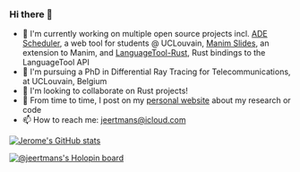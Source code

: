 ### Hi there 👋

- 🔭 I'm currently working on multiple open source projects incl. [ADE Scheduler](https://github.com/ADE-Scheduler/ADE-Scheduler), a web tool for students @ UCLouvain, [Manim Slides](https://github.com/jeertmans/manim-slides), an extension to Manim, and [LanguageTool-Rust](https://github.com/jeertmans/languagetool-rust), Rust bindings to the LanguageTool API
- 🌱 I'm pursuing a PhD in Differential Ray Tracing for Telecommunications, at UCLouvain, Belgium
- :crab: I'm looking to collaborate on Rust projects!
- :scroll: From time to time, I post on my [personal website](https://jeertmans.github.io) about my research or code
- 📫 How to reach me: jeertmans@icloud.com

[![Jerome's GitHub stats](https://github-readme-stats.vercel.app/api?username=jeertmans&theme=transparent&show_icons=true)](https://github.com/anuraghazra/github-readme-stats)


<!--
**jeertmans/jeertmans** is a ✨ _special_ ✨ repository because its `README.md` (this file) appears on your GitHub profile.

Here are some ideas to get you started:

- 🔭 I’m currently working on ...
- 🌱 I’m currently learning ...
- 👯 I’m looking to collaborate on ...
- 🤔 I’m looking for help with ...
- 💬 Ask me about ...
- 📫 How to reach me: ...
- 😄 Pronouns: ...
- ⚡ Fun fact: ...
-->

[![@jeertmans's Holopin board](https://holopin.me/jeertmans)](https://holopin.io/@jeertmans)
